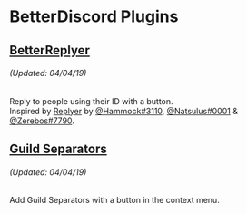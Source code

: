 # BetterDiscord Plugins
## [BetterReplyer](/v1/BetterReplyer.plugin.js)
###### *(Updated: 04/04/19)*
Reply to people using their ID with a button.  
Inspired by [Replyer](https://github.com/cosmicsalad/Discord-Themes-and-Plugins/blob/master/plugins/replyer.plugin.js) by [@Hammock#3110](https://github.com/cosmicsalad), [@Natsulus#0001](https://github.com/Delivator) & [@Zerebos#7790](https://github.com/rauenzi).

## [Guild Separators](/v1/GuildSeparators.plugin.js)
###### *(Updated: 04/04/19)*
Add Guild Separators with a button in the context menu.
